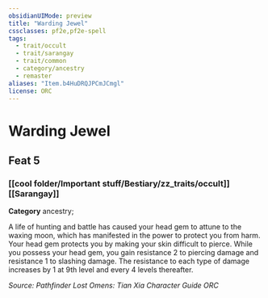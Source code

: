 ```yaml
---
obsidianUIMode: preview
title: "Warding Jewel"
cssclasses: pf2e,pf2e-spell
tags:
  - trait/occult
  - trait/sarangay
  - trait/common
  - category/ancestry
  - remaster
aliases: "Item.b4HuDRQJPCmJCmgl"
license: ORC
---
```

# Warding Jewel
## Feat 5
### [[cool folder/Important stuff/Bestiary/zz_traits/occult]][[Sarangay]]

**Category** ancestry; 




A life of hunting and battle has caused your head gem to attune to the waxing moon, which has manifested in the power to protect you from harm. Your head gem protects you by making your skin difficult to pierce. While you possess your head gem, you gain resistance 2 to piercing damage and resistance 1 to slashing damage. The resistance to each type of damage increases by 1 at 9th level and every 4 levels thereafter.

*Source: Pathfinder Lost Omens: Tian Xia Character Guide*
*ORC*